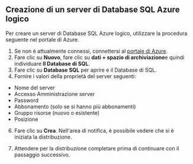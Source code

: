 
<!--
includes/sql-database-create-new-server-portal.md

Latest Freshness check:  2016-04-11 , carlrab.

As of circa 2016-04-11, the following topics might include this include:
articles/sql-database/sql-database-get-started-tutorial.md

-->
## <a name="create-an-azure-sql-database-logical-server"></a>Creazione di un server di Database SQL Azure logico

Per creare un server di Database SQL Azure logico, utilizzare la procedura seguente nel portale di Azure.

1. Se non è attualmente connessi, connettersi al [portale di Azure](http://portal.azure.com).
2. Fare clic su **Nuovo**, fare clic su **dati + spazio di archiviazione**e quindi individuare **Il Database di SQL**.
3. Fare clic su **Database SQL** per aprire e il Database di SQL.
5. Fornire i valori della proprietà del server seguenti:

 - Nome del server
 - Accesso Amministrazione server
 - Password
 - Abbonamento (solo se si hanno più abbonamenti)
 - Gruppo risorse (nuovo o esistente)
 - Posizione


6.  Fare clic su **Crea**. Nell'area di notifica, è possibile vedere che si è iniziata la distribuzione.

7. Attendere per la distribuzione completare prima di continuare con il passaggio successivo.

